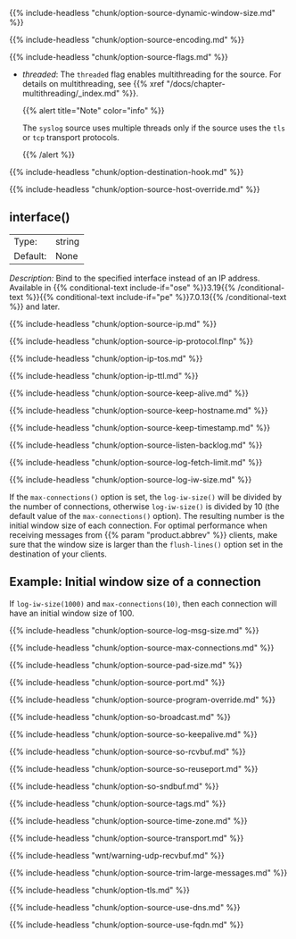 ---
---
<!-- DISCLAIMER: This file is based on the syslog-ng Open Source Edition documentation https://github.com/balabit/syslog-ng-ose-guides/commit/2f4a52ee61d1ea9ad27cb4f3168b95408fddfdf2 and is used under the terms of The syslog-ng Open Source Edition Documentation License. The file has been modified by Axoflow. -->
{{% include-headless "chunk/option-source-dynamic-window-size.md" %}}

{{% include-headless "chunk/option-source-encoding.md" %}}


{{% include-headless "chunk/option-source-flags.md" %}}

  - *threaded*: The `threaded` flag enables multithreading for the source. For details on multithreading, see {{% xref "/docs/chapter-multithreading/_index.md" %}}.
    
    {{% alert title="Note" color="info" %}}
    
    The `syslog` source uses multiple threads only if the source uses the `tls` or `tcp` transport protocols.
    
    {{% /alert %}}


{{% include-headless "chunk/option-destination-hook.md" %}}

{{% include-headless "chunk/option-source-host-override.md" %}}


## interface()

|          |        |
| -------- | ------ |
| Type:    | string |
| Default: | None   |

*Description:* Bind to the specified interface instead of an IP address. Available in {{% conditional-text include-if="ose" %}}3.19{{% /conditional-text %}}{{% conditional-text include-if="pe" %}}7.0.13{{% /conditional-text %}} and later.


{{% include-headless "chunk/option-source-ip.md" %}}

{{% include-headless "chunk/option-source-ip-protocol.flnp" %}}

{{% include-headless "chunk/option-ip-tos.md" %}}

{{% include-headless "chunk/option-ip-ttl.md" %}}

{{% include-headless "chunk/option-source-keep-alive.md" %}}

{{% include-headless "chunk/option-source-keep-hostname.md" %}}

{{% include-headless "chunk/option-source-keep-timestamp.md" %}}

{{% include-headless "chunk/option-source-listen-backlog.md" %}}

{{% include-headless "chunk/option-source-log-fetch-limit.md" %}}


{{% include-headless "chunk/option-source-log-iw-size.md" %}}

If the `max-connections()` option is set, the `log-iw-size()` will be divided by the number of connections, otherwise `log-iw-size()` is divided by 10 (the default value of the `max-connections()` option). The resulting number is the initial window size of each connection. For optimal performance when receiving messages from {{% param "product.abbrev" %}} clients, make sure that the window size is larger than the `flush-lines()` option set in the destination of your clients.


## Example: Initial window size of a connection

If `log-iw-size(1000)` and `max-connections(10)`, then each connection will have an initial window size of 100.



{{% include-headless "chunk/option-source-log-msg-size.md" %}}

{{% include-headless "chunk/option-source-max-connections.md" %}}

{{% include-headless "chunk/option-source-pad-size.md" %}}

{{% include-headless "chunk/option-source-port.md" %}}

{{% include-headless "chunk/option-source-program-override.md" %}}

{{% include-headless "chunk/option-so-broadcast.md" %}}

{{% include-headless "chunk/option-source-so-keepalive.md" %}}

{{% include-headless "chunk/option-source-so-rcvbuf.md" %}}

{{% include-headless "chunk/option-source-so-reuseport.md" %}}

{{% include-headless "chunk/option-so-sndbuf.md" %}}

{{% include-headless "chunk/option-source-tags.md" %}}

{{% include-headless "chunk/option-source-time-zone.md" %}}


{{% include-headless "chunk/option-source-transport.md" %}}

{{% include-headless "wnt/warning-udp-recvbuf.md" %}}


{{% include-headless "chunk/option-source-trim-large-messages.md" %}}

{{% include-headless "chunk/option-tls.md" %}}

{{% include-headless "chunk/option-source-use-dns.md" %}}

{{% include-headless "chunk/option-source-use-fqdn.md" %}}
